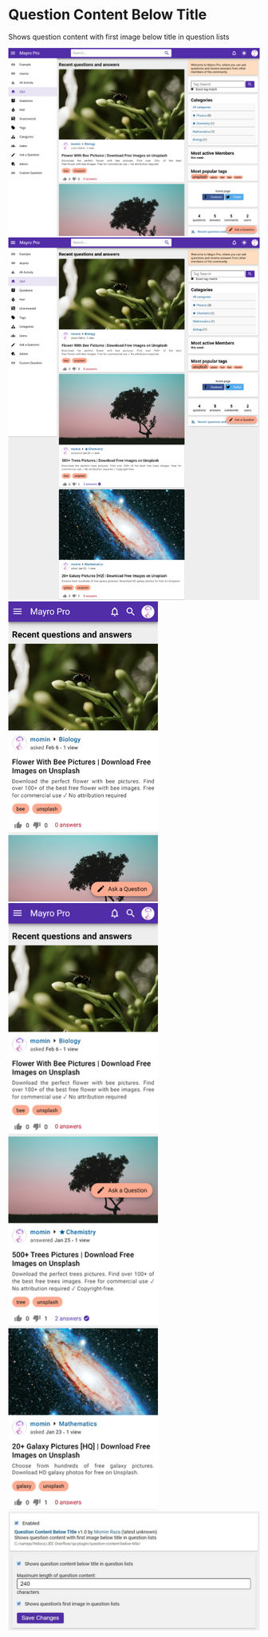 # Question Content Below Title

Shows question content with first image below title in question lists

<img src="https://raw.githubusercontent.com/MominRaza/assets/main/Question%20Content%20Below%20Title/1.png" width="600">
<img src="https://raw.githubusercontent.com/MominRaza/assets/main/Question%20Content%20Below%20Title/2.png" width="600">
<img src="https://raw.githubusercontent.com/MominRaza/assets/main/Question%20Content%20Below%20Title/3.png" width="300">
<img src="https://raw.githubusercontent.com/MominRaza/assets/main/Question%20Content%20Below%20Title/4.png" width="300">

<img src="https://raw.githubusercontent.com/MominRaza/assets/main/Question%20Content%20Below%20Title/5.jpg" width="600">
